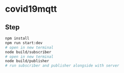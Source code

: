# covid19mqtt

## Step

```bash
npm install
npm run start:dev
# open in new terminal
node build/subscriber
# open in new terminal
node build/publisher
# run subscriber and publisher alongside with server
```
